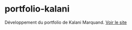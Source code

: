 # portfolio-kalani

Développement du portfolio de Kalani Marquand.
[Voir le site](https://kalani-marquand.netlify.com/)